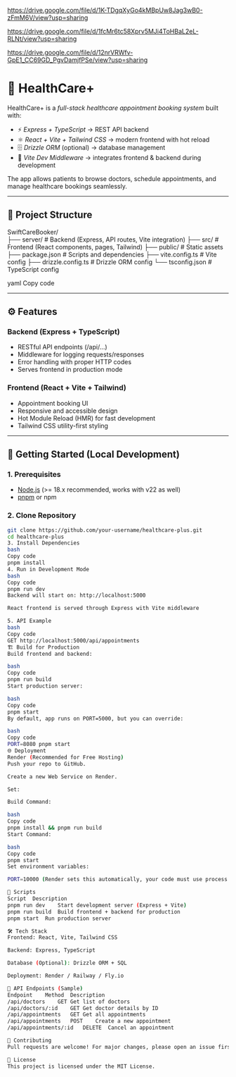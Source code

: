 https://drive.google.com/file/d/1K-TDgqXyGo4kMBpUw8Jag3wB0-zFmM6V/view?usp=sharing

https://drive.google.com/file/d/1fcMr6tc58Xprv5MJi4ToHBaL2eL-RLNt/view?usp=sharing

https://drive.google.com/file/d/12nrVRWfv-GpE1_CC69GD_PgvDamjfPSe/view?usp=sharing

# 🏥 HealthCare+

HealthCare+ is a *full-stack healthcare appointment booking system* built with:

- ⚡ *Express + TypeScript* → REST API backend  
- ⚛ *React + Vite + Tailwind CSS* → modern frontend with hot reload  
- 🗄 *Drizzle ORM* (optional) → database management  
- 🎨 *Vite Dev Middleware* → integrates frontend & backend during development  

The app allows patients to browse doctors, schedule appointments, and manage healthcare bookings seamlessly.

---

## 📂 Project Structure

SwiftCareBooker/       
├── server/ # Backend (Express, API routes, Vite integration)
├── src/ # Frontend (React components, pages, Tailwind)
├── public/ # Static assets
├── package.json # Scripts and dependencies
├── vite.config.ts # Vite config
├── drizzle.config.ts # Drizzle ORM config
└── tsconfig.json # TypeScript config

yaml
Copy code

---

## ⚙ Features

### Backend (Express + TypeScript)
- RESTful API endpoints (/api/...)
- Middleware for logging requests/responses
- Error handling with proper HTTP codes
- Serves frontend in production mode

### Frontend (React + Vite + Tailwind)
- Appointment booking UI
- Responsive and accessible design
- Hot Module Reload (HMR) for fast development
- Tailwind CSS utility-first styling

---

## 🚀 Getting Started (Local Development)

### 1. Prerequisites
- [Node.js](https://nodejs.org/) (>= 18.x recommended, works with v22 as well)
- [pnpm](https://pnpm.io/) or npm

### 2. Clone Repository
```bash
git clone https://github.com/your-username/healthcare-plus.git
cd healthcare-plus
3. Install Dependencies
bash
Copy code
pnpm install
4. Run in Development Mode
bash
Copy code
pnpm run dev
Backend will start on: http://localhost:5000

React frontend is served through Express with Vite middleware

5. API Example
bash
Copy code
GET http://localhost:5000/api/appointments
🏗 Build for Production
Build frontend and backend:

bash
Copy code
pnpm run build
Start production server:

bash
Copy code
pnpm start
By default, app runs on PORT=5000, but you can override:

bash
Copy code
PORT=8080 pnpm start
🌐 Deployment
Render (Recommended for Free Hosting)
Push your repo to GitHub.

Create a new Web Service on Render.

Set:

Build Command:

bash
Copy code
pnpm install && pnpm run build
Start Command:

bash
Copy code
pnpm start
Set environment variables:

PORT=10000 (Render sets this automatically, your code must use process.env.PORT).

📜 Scripts
Script	Description
pnpm run dev	Start development server (Express + Vite)
pnpm run build	Build frontend + backend for production
pnpm start	Run production server

🛠 Tech Stack
Frontend: React, Vite, Tailwind CSS

Backend: Express, TypeScript

Database (Optional): Drizzle ORM + SQL

Deployment: Render / Railway / Fly.io

📘 API Endpoints (Sample)
Endpoint	Method	Description
/api/doctors	GET	Get list of doctors
/api/doctors/:id	GET	Get doctor details by ID
/api/appointments	GET	Get all appointments
/api/appointments	POST	Create a new appointment
/api/appointments/:id	DELETE	Cancel an appointment

🤝 Contributing
Pull requests are welcome! For major changes, please open an issue first to discuss what you would like to change.

📄 License
This project is licensed under the MIT License.

